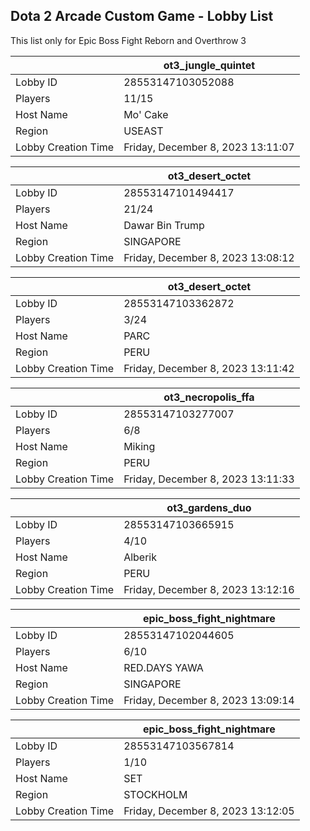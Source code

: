 ## Dota 2 Arcade Custom Game - Lobby List

This list only for Epic Boss Fight Reborn and Overthrow 3

|  | ot3_jungle_quintet |
| ------ | ------ |
| Lobby ID | 28553147103052088 |
| Players | 11/15 |
| Host Name | Mo' Cake |
| Region | USEAST |
| Lobby Creation Time | Friday, December 8, 2023 13:11:07 |


|  | ot3_desert_octet |
| ------ | ------ |
| Lobby ID | 28553147101494417 |
| Players | 21/24 |
| Host Name | Dawar Bin Trump |
| Region | SINGAPORE |
| Lobby Creation Time | Friday, December 8, 2023 13:08:12 |


|  | ot3_desert_octet |
| ------ | ------ |
| Lobby ID | 28553147103362872 |
| Players | 3/24 |
| Host Name | PARC |
| Region | PERU |
| Lobby Creation Time | Friday, December 8, 2023 13:11:42 |


|  | ot3_necropolis_ffa |
| ------ | ------ |
| Lobby ID | 28553147103277007 |
| Players | 6/8 |
| Host Name | Miking |
| Region | PERU |
| Lobby Creation Time | Friday, December 8, 2023 13:11:33 |


|  | ot3_gardens_duo |
| ------ | ------ |
| Lobby ID | 28553147103665915 |
| Players | 4/10 |
| Host Name | Alberik |
| Region | PERU |
| Lobby Creation Time | Friday, December 8, 2023 13:12:16 |


|  | epic_boss_fight_nightmare |
| ------ | ------ |
| Lobby ID | 28553147102044605 |
| Players | 6/10 |
| Host Name | RED.DAYS YAWA |
| Region | SINGAPORE |
| Lobby Creation Time | Friday, December 8, 2023 13:09:14 |


|  | epic_boss_fight_nightmare |
| ------ | ------ |
| Lobby ID | 28553147103567814 |
| Players | 1/10 |
| Host Name | SET |
| Region | STOCKHOLM |
| Lobby Creation Time | Friday, December 8, 2023 13:12:05 |



